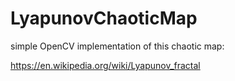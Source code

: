# LyapunovChaoticMap
simple OpenCV implementation of this chaotic map:

https://en.wikipedia.org/wiki/Lyapunov_fractal
